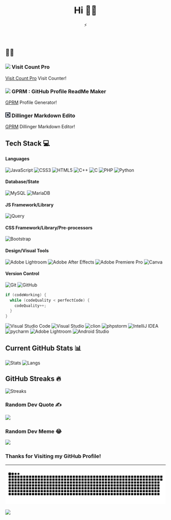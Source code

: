 <h1 align="center"> Hi 👋🏻 </br> 
</h1>
<p align="center"> ⚡</p>
<p align="center">  </p>
<p align="center">
 <a href="LÄNK" target="_blank"><img alt="" src="https://img.shields.io/badge/Profile-000?logo=vercel&logoColor=yellow&style=for-the-badge" style="vertical-align:center" /></a>
<a href="LÄNK" target="_blank"><img alt="" src="https://img.shields.io/badge/Twitter-000?logo=Twitter&logoColor=1DA1F2&style=for-the-badge" style="vertical-align:center" /></a>
<a href="LÄNK" target="_blank"><img alt="" src="https://img.shields.io/badge/LinkedIn-000?logo=linkedin&logoColor=0A66C2&style=for-the-badge" style="vertical-align:center" /></a>
<a href="LÄNK" target="_blank"><img alt="" src="https://img.shields.io/badge/Instagram-000?style=for-the-badge&logo=Instagram&logoColor=E4405F" style="vertical-align:center" /></a></p>

## 👨‍💻
### <img src="https://visitcount.itsvg.in/logo.png" width="16px" />  Visit Count Pro
[Visit Count Pro](https://visitcount.itsvg.in) Visit Counter!

### <img src="https://gprm.itsvg.in/logo.png" width="16px" />  GPRM : GitHub Profile ReadMe Maker
[GPRM](https://gprm.itsvg.in) Profile Generator!

### <img src="https://github.com/Muab99/muab99/blob/main/dillinger.png" width="16px" />  Dillinger Markdown Edito
[GPRM](https://dillinger.io/)  Dillinger Markdown Editor!


## Tech Stack 💻
#### Languages
![JavaScript](https://img.shields.io/badge/-JavaScript-000?style=for-the-badge&logo=javascript)
![CSS3](https://img.shields.io/badge/-CSS3-000?style=for-the-badge&logo=css3)
![HTML5](https://img.shields.io/badge/-HTML5-000?style=for-the-badge&logo=html5)
![C++](https://img.shields.io/badge/c++-000?style=for-the-badge&logo=c%2B%2B)
![C](https://img.shields.io/badge/c-000?style=for-the-badge&logo=c) 
![PHP](https://img.shields.io/badge/php-000?style=for-the-badge&logo=php) 
![Python](https://img.shields.io/badge/python-000?style=for-the-badge&logo=python) 


#### Database/State
![MySQL](https://img.shields.io/badge/mysql-000?style=for-the-badge&logo=mysql) 
![MariaDB](https://img.shields.io/badge/MariaDB-000?style=for-the-badge&logo=mariadb&logoColor=white)

#### JS Framework/Library
![jQuery](https://img.shields.io/badge/-jQuery-000?style=for-the-badge&logo=jQuery)


#### CSS Framework/Library/Pre-processors
![Bootstrap](https://img.shields.io/badge/-Bootstrap-000?style=for-the-badge&logo=bootstrap)

#### Design/Visual Tools
![Adobe Lightroom](https://img.shields.io/badge/-Adobe%20Lightroom-000?style=for-the-badge&logo=adobe%20lightroom)
![Adobe After Effects](https://img.shields.io/badge/-Adobe%20After%20Effects-000?style=for-the-badge&logo=Adobe%20After%20Effects&logoColor=white)
![Adobe Premiere Pro](https://img.shields.io/badge/Adobe%20Premiere%20Pro-000?style=for-the-badge&logo=Adobe%20Premiere%20Pro&logoColor=white)
![Canva](https://img.shields.io/badge/-Canva-000?style=for-the-badge&logo=canva)


#### Version Control
![Git](https://img.shields.io/badge/-Git-000?style=for-the-badge&logo=git)
![GitHub](https://img.shields.io/badge/-GitHub-000?style=for-the-badge&logo=github)

``` C++
if (codeWorking) {
  while (codeQuality < perfectCode) {
    codeQuality++;
  }
}
```

![Visual Studio Code](https://img.shields.io/badge/Visual%20Studio%20Code-0078d7.svg?style=for-the-badge&logo=visual-studio-code&logoColor=white)
![Visual Studio](https://img.shields.io/badge/Visual%20Studio-5C2D91.svg?style=for-the-badge&logo=visual-studio)
![clion](https://img.shields.io/badge/clion-000?style=for-the-badge&logo=clion)
![phpstorm](https://img.shields.io/badge/phpstorm-000?style=for-the-badge&logo=phpstorm)
![IntelliJ IDEA](https://img.shields.io/badge/IntelliJIDEA-000.svg?style=for-the-badge&logo=intellij-idea&logoColor=white)
![pycharm](https://img.shields.io/badge/pycharm-000?style=for-the-badge&logo=pycharm)
![Adobe Lightroom](https://img.shields.io/badge/Adobe%20Lightroom-31A8FF.svg?style=for-the-badge&logo=Adobe%20Lightroom&logoColor=white)
![Android Studio](https://img.shields.io/badge/Android%20Studio-3DDC84.svg?style=for-the-badge&logo=android-studio&logoColor=white)
 
## Current GitHub Stats 📊
![Stats](https://github-readme-stats.vercel.app/api?username=Muab99&show_icons=true&theme=chartreuse-dark&hide_border=false&include_all_commits=true&count_private=true)
![Langs](https://github-readme-stats.vercel.app/api/top-langs/?username=Muab99&theme=chartreuse-dark&hide_border=false&include_all_commits=true&count_private=true&layout=compact)

## GitHub Streaks 🔥
![Streaks](https://github-readme-streak-stats.herokuapp.com/?user=Muab99&theme=chartreuse-dark&hide_border=false)

### Random Dev Quote ✍️
![](https://quotes-github-readme.vercel.app/api?type=horizontal&theme=dark)

### Random Dev Meme  😂 
<img src="https://rm.up.railway.app/" width="512px"/>

### Thanks for Visiting my GitHub Profile!
---
<p align="center">
<img src="https://github.com/Muab99/muab99/blob/main/github-contribution-grid-snake.svg">
</p>

[![](https://visitcount.itsvg.in/api?id=Muab99&icon=2&color=12)](https://visitcount.itsvg.in)
